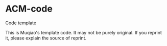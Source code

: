 # ACM-code
Code template


This is Muqiao's template code. It may not be purely original. If you reprint it, please explain the source of reprint.

<view class = "view1">
  <image class = "image1" sre = "ddddd.png"> <image/>
  <view/>
